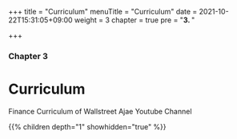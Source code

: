 +++
title = "Curriculum"
menuTitle = "Curriculum"
date = 2021-10-22T15:31:05+09:00
weight = 3
chapter = true
pre = "<b>3. </b>"

+++

### Chapter 3

# Curriculum

Finance Curriculum of Wallstreet Ajae Youtube Channel

{{% children depth="1" showhidden="true" %}}
